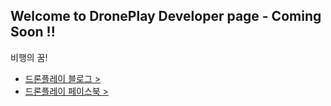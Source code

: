 ## Welcome to DronePlay Developer page - Coming Soon !!

비행의 꿈!

- [드론플레이 블로그 >](http://droneplay.io)
- [드론플레이 페이스북 >](https://www.facebook.com/groups/droneplay)


